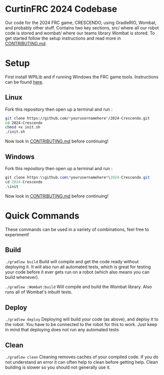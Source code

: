 CurtinFRC 2024 Codebase
===
Our code for the 2024 FRC game, CRESCENDO, using GradleRIO, Wombat, and probably other stuff. Contains two key sections, src/ where all our robot code is stored and wombat/ where our teams library Wombat is stored. To get started follow the setup instructions and read more in [CONTRIBUTING.md](./CONTRIBUTING.md).

Setup
===

First install WPILib and if running Windows the FRC game tools. Instructions can be found [here](https://docs.wpilib.org/en/stable/docs/zero-to-robot/step-2/index.html).

Linux
---
Fork this repository then open up a terminal and run :
```bash
git clone https://github.com/*yourusernamehere*/2024-Crescendo.git
cd 2024-Crescendo
chmod +x init.sh
./init.sh
```
Now look in [CONTRIBUTING.md](./CONTRIBUTING.md) before continuing!

Windows
---
Fork this repository then open up a terminal and run :
```powershell
git clone https:\\github.com\*yourusernamehere*\2024-Crescendo.git
cd 2024-Crescendo
.\init
```
Now look in [CONTRIBUTING.md](./CONTRIBUTING.md) before continuing!

Quick Commands
===
These commands can be used in a variety of combinations, feel free to experiment!

Build
---
`./gradlew build`
Build will compile and get the code ready without deploying it. It will also run all automated tests, which is great for testing your code before it ever gets run on a robot (which also means you can build whenever).

`./gradlew :Wombat:build`
Will compile and build the Wombat library. Also runs all of Wombat's inbuilt tests.

Deploy
---
`./gradlew deploy`
Deploying will build your code (as above), and deploy it to the robot. You have to be connected to the robot for this to work. Just keep in mind that deploying does not run any automated tests

Clean
---
`./gradlew clean`
Cleaning removes caches of your compiled code. If you do not understand an error it can often help to clean before getting help. Clean building is slower so you should not generally use it.

